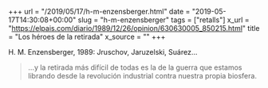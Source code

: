 +++
url = "/2019/05/17/h-m-enzensberger.html"
date = "2019-05-17T14:30:08+00:00"
slug = "h-m-enzensberger"
tags = ["retalls"]
x_url = "https://elpais.com/diario/1989/12/26/opinion/630630005_850215.html"
title = "Los héroes de la retirada"
x_source = ""
+++

H. M. Enzensberger, 1989: Jruschov, Jaruzelski, Suárez…

> …y la retirada más difícil de todas es la de la guerra que estamos librando desde la revolución industrial contra nuestra propia biosfera.
